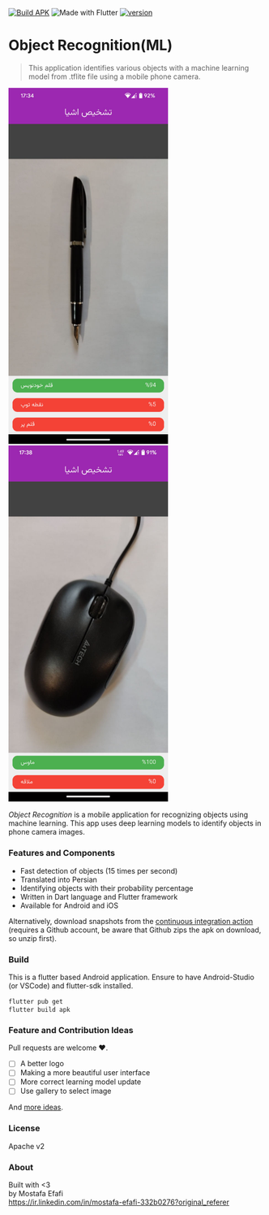 <!-- PROJECT SHIELDS -->
  [![Build APK](https://github.com/mostafa-efafi/Object_Recognition_ML/actions/workflows/build.yml/badge.svg)](https://github.com/mostafa-efafi/Object_Recognition_ML/actions/workflows/build.yml)
   ![Made with Flutter](https://img.shields.io/badge/Made%20with-Flutter-1f425f.svg)
   [![version](https://img.shields.io/github/v/tag/mostafa-efafi/Object_Recognition_ML?label=latest%20version)](https://img.shields.io/github/v/tag/mostafa-efafi/Object_Recognition_ML?label=latest%20version)
<!-- PROJECT LOGO -->
# Object Recognition(ML)

>  This application identifies various objects with a machine learning model from .tflite file using a mobile phone camera.

<p align="left">
    <img src="./fastlane/metadata/android/en-US/images/phoneScreenshots/1.jpg" alt="preview" width="315"/>
    <img src="./fastlane/metadata/android/en-US/images/phoneScreenshots/2.jpg" alt="preview" width="315"/>
</p>

_Object Recognition_ is a mobile application for recognizing objects using machine learning. This app uses deep learning models to identify objects in phone camera images.

### Features and Components
- Fast detection of objects (15 times per second)
- Translated into Persian
- Identifying objects with their probability percentage
- Written in Dart language and Flutter framework
- Available for Android and iOS

Alternatively, download snapshots from the [continuous integration action](https://github.com/mostafa-efafi/Object_Recognition_ML/actions/workflows/build.yml) (requires a Github account, be aware that Github zips the apk on download, so unzip first).


### Build
This is a flutter based Android application. Ensure to have Android-Studio (or VSCode) and flutter-sdk installed.
```
flutter pub get
flutter build apk
```
 
### Feature and Contribution Ideas
Pull requests are welcome :heart:.

- [ ] A better logo
- [ ] Making a more beautiful user interface
- [ ] More correct learning model update
- [ ] Use gallery to select image

And [more ideas](https://github.com/mostafa-efafi/Object_Recognition_ML/issues).

### License
Apache v2

### About
Built with <3   
by Mostafa Efafi  
https://ir.linkedin.com/in/mostafa-efafi-332b0276?original_referer

